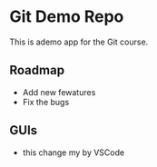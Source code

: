 # Git Demo Repo
This is ademo app for the Git course.

## Roadmap
* Add new fewatures
* Fix the bugs

## GUIs
* this change my by VSCode